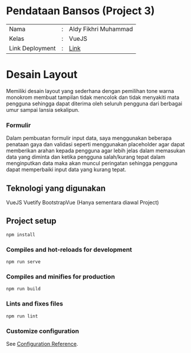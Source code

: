 # Pendataan Bansos (Project 3)

<table style="border:none;">
    <tr>
        <td>Nama</td>
        <td>:</td>
        <td>Aldy Fikhri Muhammad</td>
    </tr>
    <tr>
        <td>Kelas</td>
        <td>:</td>
        <td>VueJS</td>
    </tr>
    <tr>
        <td>Link Deployment</td>
        <td>:</td>
        <td>
            <a href="" target="_blank" rel="noopener">Link</a>
        </td>
    </tr>
</table>

# Desain Layout

Memiliki desain layout yang sederhana dengan pemilihan tone warna monokrom membuat tampilan tidak mencolok dan tidak menyakiti mata pengguna sehingga dapat diterima oleh seluruh pengguna dari berbagai umur sampai lansia sekalipun.

### Formulir

Dalam pembuatan formulir input data, saya menggunakan beberapa penataan gaya dan validasi seperti menggunakan placeholder agar dapat memberikan arahan kepada pengguna agar lebih jelas dalam memasukan data yang diminta  dan ketika pengguna salah/kurang tepat dalam menginputkan data maka akan muncul peringatan sehingga pengguna dapat memperbaiki input data yang kurang tepat.


## Teknologi yang digunakan

VueJS
Vuetify
BootstrapVue (Hanya sementara diawal Project)
## Project setup

```
npm install
```

### Compiles and hot-reloads for development

```
npm run serve
```

### Compiles and minifies for production

```
npm run build
```

### Lints and fixes files

```
npm run lint
```

### Customize configuration

See [Configuration Reference](https://cli.vuejs.org/config/).
